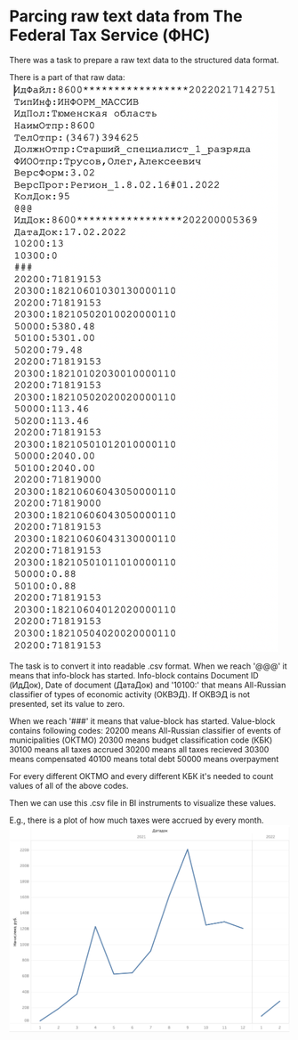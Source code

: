 # Parcing raw text data from The Federal Tax Service (ФНС)

There was a task to prepare a raw text data to the structured data format.

There is a part of that raw data:
![part_of_raw_data](part_of_raw_data.png)

The task is to convert it into readable .csv format. 
When we reach '@@@' it means that info-block has started.
Info-block contains Document ID (ИдДок), Date of document (ДатаДок) and '10100:' that means All-Russian classifier of types of economic activity (ОКВЭД). If ОКВЭД is not presented, set its value to zero.

When we reach '###' it means that value-block has started.
Value-block contains following codes:
20200 means All-Russian classifier of events of municipalities (ОКТМО)
20300 means budget classification code (КБК)
30100 means all taxes accrued
30200 means all taxes recieved
30300 means compensated
40100 means total debt
50000 means overpayment

For every different ОКТМО and every different КБК it's needed to count values of all of the above codes.

Then we can use this .csv file in BI instruments to visualize these values.

E.g., there is a plot of how much taxes were accrued by every month.
![taxes_accrued](taxes_accrued.png)
